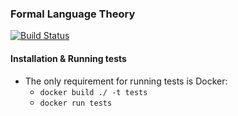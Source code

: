 ### Formal Language Theory

[![Build Status](https://travis-ci.com/Duletov/Hello_world.svg?branch=master)](https://travis-ci.com/Duletov/Hello_world)

#### Installation & Running tests

 - The only requirement for running tests is Docker:
   - `docker build ./ -t tests`
   - `docker run tests`